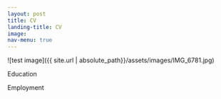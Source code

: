```yaml
---
layout: post
title: CV
landing-title: CV
image:
nav-menu: true
---
```


![test image]({{ site.url | absolute_path}}/assets/images/IMG_6781.jpg)

Education

Employment 


